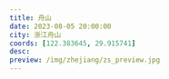 ```yaml
---
title: 舟山
date: 2023-08-05 20:00:00
city: 浙江舟山
coords: [122.383645, 29.915741]
desc:
preview: /img/zhejiang/zs_preview.jpg
---
```

